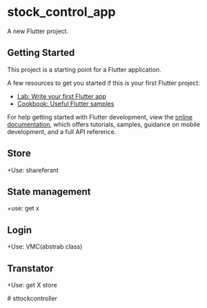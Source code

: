 # stock_control_app

A new Flutter project.

## Getting Started

This project is a starting point for a Flutter application.

A few resources to get you started if this is your first Flutter project:

- [Lab: Write your first Flutter app](https://docs.flutter.dev/get-started/codelab)
- [Cookbook: Useful Flutter samples](https://docs.flutter.dev/cookbook)

For help getting started with Flutter development, view the
[online documentation](https://docs.flutter.dev/), which offers tutorials,
samples, guidance on mobile development, and a full API reference.

## Store 
  +Use:
      shareferant
## State management 
  +use:
    get x
## Login 
   +Use:
     VMC(abstrab class)
## Transtator 
  +Use:
     get X
     store
    
#   s t t o c k c o n t r o l l e r  
 